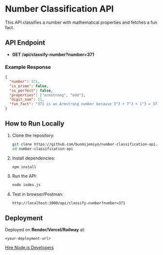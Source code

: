 # Number Classification API

This API classifies a number with mathematical properties and fetches a fun fact.

## API Endpoint

- **GET /api/classify-number?number=371**

### Example Response

```json
{
  "number": 371,
  "is_prime": false,
  "is_perfect": false,
  "properties": ["armstrong", "odd"],
  "digit_sum": 11,
  "fun_fact": "371 is an Armstrong number because 3^3 + 7^3 + 1^3 = 371"
}
```

## How to Run Locally

1. Clone the repository:

   ```sh
   git clone https://github.com/bunmijemiyo/number-classification-api.git
   cd number-classification-api
   ```

2. Install dependencies:

   ```sh
   npm install
   ```

3. Run the API:

   ```sh
   node index.js
   ```

4. Test in browser/Postman:
   ```
   http://localhost:3000/api/classify-number?number=371
   ```

## Deployment

Deployed on **Render/Vercel/Railway** at:

```
<your-deployment-url>
```

[Hire Node.js Developers](https://hng.tech/hire/nodejs-developers)
